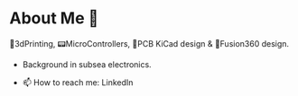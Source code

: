# About Me 👋

🔬3dPrinting, 📟MicroControllers, 📒PCB KiCad design & 🔧Fusion360 design.
- Background in subsea electronics.
  
- 📫 How to reach me: LinkedIn


